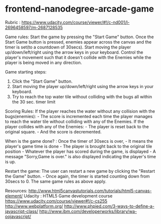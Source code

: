 frontend-nanodegree-arcade-game
===============================

Rubric : https://www.udacity.com/course/viewer/#!/c-nd001/l-2696458597/m-2687128535

Game rules:
Start the game by pressing the "Start Game" button.
Once the Start Game button is pressed, enemies appear across the canvas and the timer is set(to a countdown of 30secs).
Start moving the player up/down/left/right using the arrow keys in your keyboard. Control the player's movement such that it doesn't collide with the Enemies while the player is being moved in any direction.

Game starting steps:
1) Click the "Start Game" button.
2) Start moving the player up/down/left/right using the arrow keys in your keyboard.
3) Try to reach the top water tile without colliding with the bugs all within the 30 sec. timer limit

Scoring Rules:
If the player reaches the water without any collision with the bugs(enemies):
	- The score is incremented each time the player manages to reach the water tile without colliding with any of the Enemies.
If the player collides with any of the Enemies:
 	- The player is reset back to the original square.
 	- And the score is decremented.

When is the game done? :
Once the timer of 30secs is over,
	- It means the player's game time is done
	- The player is brought back to the original tile position
	- Whatever the player has scored during the game, is displayed
	- A message "Sorry,Game is over." is also displayed indicating the player's time is up.

Restart the game:
The user can restart a new game by clicking the "Restart the Game" button.
	- Once again, the timer is started counting down from 30secs to 0.
The same game rules as above apply.

Resources:
http://www.html5canvastutorials.com/tutorials/html5-canvas-element/
Udacity : HTML5 Game development course https://www.udacity.com/course/viewer#!/c-cs255
http://www.webplatform.org/
http://www.phpied.com/3-ways-to-define-a-javascript-class/
http://www.ibm.com/developerworks/library/wa-oojavascript/
